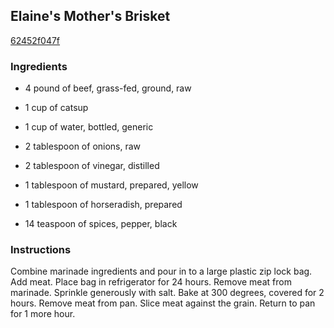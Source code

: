 ## Elaine's Mother's Brisket

[62452f047f](http://www.food.com/recipe/elaines-mothers-brisket-510325)

### Ingredients

 - 4 pound of beef, grass-fed, ground, raw

 - 1 cup of catsup

 - 1 cup of water, bottled, generic

 - 2 tablespoon of onions, raw

 - 2 tablespoon of vinegar, distilled

 - 1 tablespoon of mustard, prepared, yellow

 - 1 tablespoon of horseradish, prepared

 - 14 teaspoon of spices, pepper, black

### Instructions

Combine marinade ingredients and pour in to a large plastic zip lock bag. Add meat. Place bag in refrigerator for 24 hours. Remove meat from marinade. Sprinkle generously with salt. Bake at 300 degrees, covered for 2 hours. Remove meat from pan. Slice meat against the grain. Return to pan for 1 more hour.